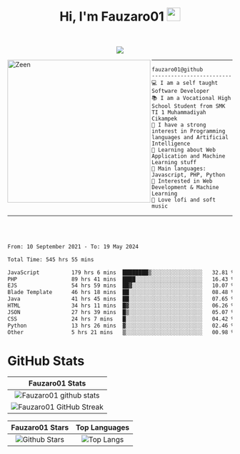 <h1 align="center">
Hi, I'm Fauzaro01
  <img src="https://media.giphy.com/media/hvRJCLFzcasrR4ia7z/giphy.gif" width="30"></h1>
<br/>

<p align="center">
  <a href="https://github.com/DenverCoder1/readme-typing-svg">
    <img src="https://readme-typing-svg.herokuapp.com?lines=Chill%20and%20Coding;Full+Stack+Web+Developer;Student;Software%20Develover;Always%20learning%20new%20things&center=true&width=380&height=45"></a>
</p>

<img align="left" src="https://media.tenor.com/LNrMsLTFICEAAAAi/elysia.gif" alt="Zeen" width="320" height="320" />
<hr>

```
fauzaro01@github
-------------------------
💻 I am a self taught Software Developer
📚 I am a Vocational High School Student from SMK TI 1 Muhammadiyah Cikampek
📝 I have a strong interest in Programming languages and Artificial Intelligence
🌱 Learning about Web Application and Machine Learning stuff
🌟 Main languages: Javascript, PHP, Python
🚩 Interested in Web Development & Machine Learning
🎵 Love lofi and soft music 
```

<hr>
<br>
<br>
<div align="left">
<!--START_SECTION:waka-->

```txt
From: 10 September 2021 - To: 19 May 2024

Total Time: 545 hrs 55 mins

JavaScript          179 hrs 6 mins  ████████▒░░░░░░░░░░░░░░░░   32.81 %
PHP                 89 hrs 41 mins  ████░░░░░░░░░░░░░░░░░░░░░   16.43 %
EJS                 54 hrs 59 mins  ██▓░░░░░░░░░░░░░░░░░░░░░░   10.07 %
Blade Template      46 hrs 18 mins  ██░░░░░░░░░░░░░░░░░░░░░░░   08.48 %
Java                41 hrs 45 mins  ██░░░░░░░░░░░░░░░░░░░░░░░   07.65 %
HTML                34 hrs 11 mins  █▓░░░░░░░░░░░░░░░░░░░░░░░   06.26 %
JSON                27 hrs 39 mins  █▒░░░░░░░░░░░░░░░░░░░░░░░   05.07 %
CSS                 24 hrs 7 mins   █░░░░░░░░░░░░░░░░░░░░░░░░   04.42 %
Python              13 hrs 26 mins  ▓░░░░░░░░░░░░░░░░░░░░░░░░   02.46 %
Other               5 hrs 21 mins   ▒░░░░░░░░░░░░░░░░░░░░░░░░   00.98 %
```

<!--END_SECTION:waka-->
</div>

# GitHub Stats

|                                                            Fauzaro01 Stats                                                            |
| :--------------------------------------------------------------------------------------------------------------------------------------------: |
|        ![Fauzaro01 github stats](https://github-readme-stats.vercel.app/api?username=Fauzaro01&show_icons=true&theme=algolia)        |
|              ![Fauzaro01 GitHub Streak](https://github-readme-streak-stats.herokuapp.com/?user=Fauzaro01&theme=algolia)              |

|                                                                                              Fauzaro01 Stars                                                                                              |                                                           Top Languages                                                           |
| :----------------------------------------------------------------------------------------------------------------------------------------------------------------------------------------------------------------: | :-------------------------------------------------------------------------------------------------------------------------------: |
| ![Github Stars](https://github-readme-stats.vercel.app/api?username=Fauzaro01&show_icons=true&locale=en&count_private=true&hide_rank=true&custom_title=My%20GitHub%20Stats&disable_animations=true&theme=algolia) | ![Top Langs](https://github-readme-stats.vercel.app/api/top-langs/?username=Fauzaro01&langs_count=8&theme=algolia&layout=compact) |

